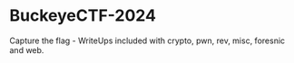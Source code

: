 # BuckeyeCTF-2024
Capture the flag - WriteUps included with crypto, pwn, rev, misc, foresnic and web.
